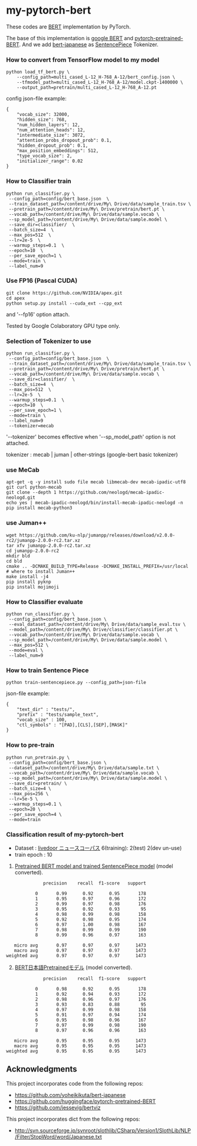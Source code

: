 # my-pytorch-bert
These codes are [BERT](https://arxiv.org/abs/1810.04805) implementation by PyTorch.

The base of this implementation is [google BERT](https://github.com/google-research/bert) and [pytorch-pretrained-BERT](https://github.com/huggingface/pytorch-pretrained-BERT).
And we add [bert-japanese](https://github.com/yoheikikuta/bert-japanese) as [SentencePiece](https://github.com/google/sentencepiece) Tokenizer.

### How to convert from TensorFlow model to my model
```
python load_tf_bert.py \
    --config_path=multi_cased_L-12_H-768_A-12/bert_config.json \
    --tfmodel_path=multi_cased_L-12_H-768_A-12/model.ckpt-1400000 \
    --output_path=pretrain/multi_cased_L-12_H-768_A-12.pt
```

config json-file example:
```
{
	"vocab_size": 32000,
	"hidden_size": 768,
	"num_hidden_layers": 12,
	"num_attention_heads": 12,
	"intermediate_size": 3072,
	"attention_probs_dropout_prob": 0.1,
	"hidden_dropout_prob": 0.1,
	"max_position_embeddings": 512,
	"type_vocab_size": 2,
	"initializer_range": 0.02
}
```

### How to Classifier train
```
python run_classifier.py \
 --config_path=config/bert_base.json  \
 --train_dataset_path=/content/drive/My\ Drive/data/sample_train.tsv \
 --pretrain_path=/content/drive/My\ Drive/pretrain/bert.pt \
 --vocab_path=/content/drive/My\ Drive/data/sample.vocab \
 --sp_model_path=/content/drive/My\ Drive/data/sample.model \
 --save_dir=classifier/  \
 --batch_size=4  \
 --max_pos=512  \
 --lr=2e-5  \
 --warmup_steps=0.1  \
 --epoch=10  \
 --per_save_epoch=1 \
 --mode=train \
 --label_num=9
```

### Use FP16 (Pascal CUDA)
```
git clone https://github.com/NVIDIA/apex.git
cd apex
python setup.py install --cuda_ext --cpp_ext
```
and '--fp16' option attach.

Tested by Google Colaboratory GPU type only.

### Selection of Tokenizer to use 
```
python run_classifier.py \
 --config_path=config/bert_base.json  \
 --train_dataset_path=/content/drive/My\ Drive/data/sample_train.tsv \
 --pretrain_path=/content/drive/My\ Drive/pretrain/bert.pt \
 --vocab_path=/content/drive/My\ Drive/data/sample.vocab \
 --save_dir=classifier/  \
 --batch_size=4  \
 --max_pos=512  \
 --lr=2e-5  \
 --warmup_steps=0.1  \
 --epoch=10  \
 --per_save_epoch=1 \
 --mode=train \
 --label_num=9
 --tokenizer=mecab
```
'--tokenizer' becomes effective when '--sp_model_path' option is not attached.

tokenizer : mecab | juman | other-strings (google-bert basic tokenizer)

### use MeCab
```
apt-get -q -y install sudo file mecab libmecab-dev mecab-ipadic-utf8 git curl python-mecab 
git clone --depth 1 https://github.com/neologd/mecab-ipadic-neologd.git 
echo yes | mecab-ipadic-neologd/bin/install-mecab-ipadic-neologd -n 
pip install mecab-python3
```

### use Juman++
```
wget https://github.com/ku-nlp/jumanpp/releases/download/v2.0.0-rc2/jumanpp-2.0.0-rc2.tar.xz
tar xfv jumanpp-2.0.0-rc2.tar.xz  
cd jumanpp-2.0.0-rc2
mkdir bld
cd bld
cmake .. -DCMAKE_BUILD_TYPE=Release -DCMAKE_INSTALL_PREFIX=/usr/local # where to install Juman++
make install -j4 
pip install pyknp
pip install mojimoji
```

### How to Classifier evaluate
```
python run_classifier.py \
 --config_path=config/bert_base.json \
 --eval_dataset_path=/content/drive/My\ Drive/data/sample_eval.tsv \
 --model_path=/content/drive/My\ Drive/classifier/classifier.pt \
 --vocab_path=/content/drive/My\ Drive/data/sample.vocab \
 --sp_model_path=/content/drive/My\ Drive/data/sample.model \
 --max_pos=512 \
 --mode=eval \
 --label_num=9
```

### How to train Sentence Piece
```
python train-sentencepiece.py --config_path=json-file
```
json-file example:
```
{
    "text_dir" : "tests/",
    "prefix" : "tests/sample_text",
    "vocab_size" : 100,
    "ctl_symbols" : "[PAD],[CLS],[SEP],[MASK]"
}
```

### How to pre-train
```
python run_pretrain.py \
 --config_path=config/bert_base.json \
 --dataset_path=/content/drive/My\ Drive/data/sample.txt \
 --vocab_path=/content/drive/My\ Drive/data/sample.vocab \
 --sp_model_path=/content/drive/My\ Drive/data/sample.model \
 --save_dir=pretrain/ \
 --batch_size=4 \
 --max_pos=256 \
 --lr=5e-5 \
 --warmup_steps=0.1 \
 --epoch=20 \
 --per_save_epoch=4 \
 --mode=train
```


### Classification result of my-pytorch-bert
- Dataset : [livedoor ニュースコーパス](https://www.rondhuit.com/download.html)  6(training): 2(test) 2(dev un-use) 
- train epoch : 10

1. [Pretrained BERT model and trained SentencePiece model](https://drive.google.com/drive/folders/1Zsm9DD40lrUVu6iAnIuTH2ODIkh-WM-O?usp=sharing) (model converted).
```
              precision    recall  f1-score   support

           0       0.99      0.92      0.95       178
           1       0.95      0.97      0.96       172
           2       0.99      0.97      0.98       176
           3       0.95      0.92      0.93        95
           4       0.98      0.99      0.98       158
           5       0.92      0.98      0.95       174
           6       0.97      1.00      0.98       167
           7       0.98      0.99      0.99       190
           8       0.99      0.96      0.97       163

   micro avg       0.97      0.97      0.97      1473
   macro avg       0.97      0.97      0.97      1473
weighted avg       0.97      0.97      0.97      1473
```

2. [BERT日本語Pretrainedモデル](http://nlp.ist.i.kyoto-u.ac.jp/index.php?BERT%E6%97%A5%E6%9C%AC%E8%AA%9EPretrained%E3%83%A2%E3%83%87%E3%83%AB) (model converted).

```
              precision    recall  f1-score   support

           0       0.98      0.92      0.95       178
           1       0.92      0.94      0.93       172
           2       0.98      0.96      0.97       176
           3       0.93      0.83      0.88        95
           4       0.97      0.99      0.98       158
           5       0.91      0.97      0.94       174
           6       0.95      0.98      0.96       167
           7       0.97      0.99      0.98       190
           8       0.97      0.96      0.96       163

   micro avg       0.95      0.95      0.95      1473
   macro avg       0.95      0.95      0.95      1473
weighted avg       0.95      0.95      0.95      1473
```


## Acknowledgments
This project incorporates code from the following repos:
* https://github.com/yoheikikuta/bert-japanese
* https://github.com/huggingface/pytorch-pretrained-BERT
* https://github.com/jessevig/bertviz

This project incorporates dict from the following repos:
* http://svn.sourceforge.jp/svnroot/slothlib/CSharp/Version1/SlothLib/NLP/Filter/StopWord/word/Japanese.txt
